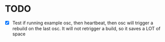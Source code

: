 # TODO
- [x] Test if running example osc, then heartbeat, then osc will trigger a rebuild on the last osc.
It will not retrigger a build, so it saves a LOT of space
